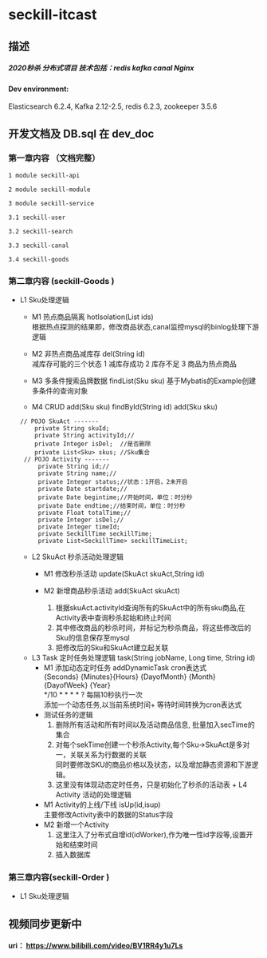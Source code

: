 #  seckill-itcast
## 描述
##### 2020秒杀  分布式项目 技术包括：redis kafka canal Nginx  
 
#### Dev environment: 
Elasticsearch 6.2.4, Kafka 2.12-2.5, redis 6.2.3, zookeeper 3.5.6
##  开发文档及 DB.sql  在 dev_doc
### 第一章内容  （文档完整）
    1 module seckill-api
   
    2 module seckill-module
  
    3 module seckill-service
    
    3.1 seckill-user  
   
    3.2 seckill-search
   
    3.3 seckill-canal
   
    3.4 seckill-goods
### 第二章内容 (seckill-Goods ) 
   
+ L1 Sku处理逻辑  
    + M1 热点商品隔离 hotIsolation(List<String> ids)  
        根据热点探测的结果即，修改商品状态,canal监控mysql的binlog处理下游逻辑  
      
    + M2 非热点商品减库存 del(String id)  
        减库存可能的三个状态 1 减库存成功 2 库存不足 3 商品为热点商品  
      
    + M3 多条件搜索品牌数据 findList(Sku sku)
        基于Mybatis的Example创建多条件的查询对象
    + M4 CRUD add(Sku sku)  findById(String id) add(Sku sku)  
     ``` 
     // POJO SkuAct -------
         private String skuId;
         private String activityId;//
         private Integer isDel;  //是否删除
         private List<Sku> skus; //Sku集合
      // POJO Activity -------
          private String id;//
          private String name;//
          private Integer status;//状态：1开启，2未开启
          private Date startdate;//
          private Date begintime;//开始时间，单位：时分秒
          private Date endtime;//结束时间，单位：时分秒
          private Float totalTime;//
          private Integer isDel;// 
          private Integer timeId;
          private SeckillTime seckillTime;
          private List<SeckillTime> seckillTimeList;
     ``` 
    + L2 SkuAct 秒杀活动处理逻辑
        + M1  修改秒杀活动 update(SkuAct skuAct,String id)
        
        + M2  新增商品秒杀活动 add(SkuAct skuAct)
          1. 根据skuAct.activityId查询所有的SkuAct中的所有sku商品,在Activity表中查询秒杀起始和终止时间  
          2. 其中修改商品的秒杀时间，并标记为秒杀商品，将这些修改后的Sku的信息保存至mysql
          3. 把修改后的Sku和SkuAct建立起关联
     + L3 Task 定时任务处理逻辑 task(String jobName, Long time, String id)
        + M1 添加动态定时任务 addDynamicTask cron表达式  
        {Seconds} {Minutes}{Hours} {DayofMonth} {Month} {DayofWeek} {Year}  
        */10 * * * * ? 每隔10秒执行一次  
        添加一个动态任务,以当前系统时间+ 等待时间转换为cron表达式  
        + 测试任务的逻辑
           1. 删除所有活动和所有时间以及活动商品信息, 批量加入secTime的集合
           2. 对每个sekTime创建一个秒杀Activity,每个Sku->SkuAct是多对一，关联关系为行数据的关联  
            同时要修改SKU的商品价格以及状态，以及增加静态资源和下游逻辑。
           3. 这里没有体现动态定时任务，只是初始化了秒杀的活动表
      + L4 Activity 活动的处理逻辑
        + M1 Activity的上线/下线 isUp(id,isup)  
        主要修改Activity表中的数据的Status字段 
        + M2 新增一个Activity 
            1. 这里注入了分布式自增id(idWorker),作为唯一性id字段等,设置开始和结束时间  
            2. 插入数据库
### 第三章内容(seckill-Order ) 
+ L1 Sku处理逻辑  
  
     
##  视频同步更新中 
#### uri： https://www.bilibili.com/video/BV1RR4y1u7Ls